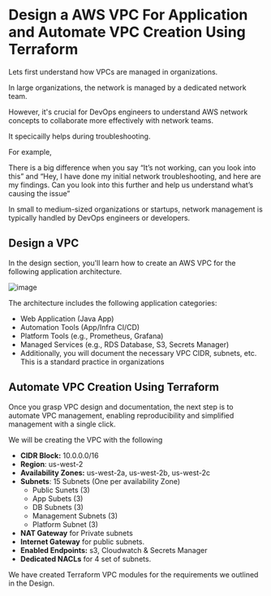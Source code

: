 # Design a AWS VPC For Application and Automate VPC Creation Using Terraform

Lets first understand how VPCs are managed in organizations.

In large organizations, the network is managed by a dedicated network team.

However, it's crucial for DevOps engineers to understand AWS network concepts to collaborate more effectively with network teams. 

It specicailly helps during troubleshooting. 

For example, 

There is a big difference when you say “It’s not working, can you look into this” and “Hey, I have done my initial network troubleshooting, and here are my findings. Can you look into this further and help us understand what’s causing the issue”

In small to medium-sized organizations or startups, network management is typically handled by DevOps engineers or developers.

## Design a VPC

In the design section, you'll learn how to create an AWS VPC for the following application architecture.

![image](https://github.com/techiescamp/devops-projects/assets/106984297/5b855e54-1980-4a00-b2e7-44b689a986cd)

The architecture includes the following application categories:

- Web Application (Java App)
- Automation Tools (App/Infra CI/CD)
- Platform Tools (e.g., Prometheus, Grafana)
- Managed Services (e.g., RDS Database, S3, Secrets Manager)
- Additionally, you will document the necessary VPC CIDR, subnets, etc. This is a standard practice in organizations

## Automate VPC Creation Using Terraform

Once you grasp VPC design and documentation, the next step is to automate VPC management, enabling reproducibility and simplified management with a single click.

We will be creating the VPC with the following

- **CIDR Block:** 10.0.0.0/16
- **Region**: us-west-2
- **Availability Zones:** us-west-2a, us-west-2b, us-west-2c
- **Subnets**: 15 Subnets (One per availability Zone)
   - Public Sunets (3)
   - App Subets (3)
   - DB Subnets (3)
   - Management Subnets (3)
   - Platform Subnet (3)
- **NAT Gateway** for Private subnets
- **Internet Gateway** for public subnets.
- **Enabled Endpoints:** s3, Cloudwatch & Secrets Manager
- **Dedicated NACLs** for 4 set of subnets.

We have created Terraform VPC modules for the requirements we outlined in the Design.









